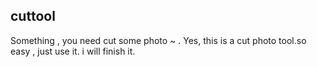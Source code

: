 ## cuttool ##
Something , you need cut some photo ~ . Yes, this is a cut photo tool.so easy , just use it.
i will finish it.
